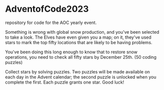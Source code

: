 # AdventofCode2023
repository for code for the AOC yearly event.



Something is wrong with global snow production, and you've been selected to take a look. The Elves have even given you a map; on it, they've used stars to mark the top fifty locations that are likely to be having problems.

You've been doing this long enough to know that to restore snow operations, you need to check all fifty stars by December 25th.  (50 coding puzzles)

Collect stars by solving puzzles. Two puzzles will be made available on each day in the Advent calendar; the second puzzle is unlocked when you complete the first. Each puzzle grants one star. Good luck!